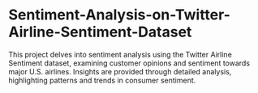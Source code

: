 # Sentiment-Analysis-on-Twitter-Airline-Sentiment-Dataset
This project delves into sentiment analysis using the Twitter Airline Sentiment dataset, examining customer opinions and sentiment towards major U.S. airlines. Insights are provided through detailed analysis, highlighting patterns and trends in consumer sentiment.
